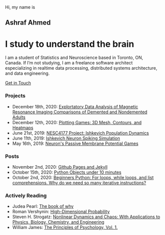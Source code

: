 Hi, my name is
## Ashraf Ahmed
# I study to understand the brain

I am a student of Statistics and Neuroscience based in Toronto, ON, Canada. If I’m not studying, I am a freelance software architect especializing in realtime data processing, distributed systems architecture, and data engineering.

[Get in Touch](mailto:z@ashahmed.io)  
### Projects

- December 18th, 2020: [Explortatory Data Analysis of Magnetic Resonance Imaging Comparisons of Demented and Nondemented Adults](https://github.com/RealAshrafAhmed/ashahmed.io/blob/main/colab/EDA1.ipynb)
- December 12th, 2020: [Plotting Games: 3D Mesh, Contours, and Heatmaps](https://github.com/RealAshrafAhmed/ashahmed.io/blob/main/colab/Plot_Games.ipynb)
- June 21st, 2019: [NESC4177 Project: Ishkevich Population Dynamics](https://github.com/RealAshrafAhmed/ashahmed.io/blob/main/colab/neurocomputing_project1.ipynb)
- June 11th, 2019: [Ishkevich Neuron Spiking Simulation](https://github.com/RealAshrafAhmed/ashahmed.io/blob/main/colab/Ishkevich_sim.ipynb)
- May 16th, 2019: [Neuron's Passive Membrane Potential Games](https://github.com/RealAshrafAhmed/ashahmed.io/blob/main/colab/passive_membrne.ipynb)

### Posts
- November 2nd, 2020: [Github Pages and Jekyll](_posts/2020-11-02-intro_github_page.md)
- October 15th, 2020: [Python Objects under 10 minutes](_posts/2020-10-02-python-objects-under-10-mins.md)
- October 2nd, 2020: [Beginners Python: For loops, while loops, and list comprehensions. Why do we need so many iterative instructions?](_posts/2020-10-02-for-while.md)

### Actively Reading
- Judea Pearl: [The book of why]()
- Roman Vershynin: [High-Dimensional Probability]()
- Steven H. Strogatz: [Nonlinear Dynamics and Chaos: With Applications to Physics, Biology, Chemistry, and Engineering]()
- William James: [The Principles of Psychology, Vol. 1.]()
